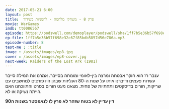 ```yaml
---
date: 2017-05-21 6:00
layout: post
title: 	פרק 8 - משחקי מלחמה - לחמניות בשידור
movie: WarGames
imdb: tt0086567
episode: https://podswell.com/demoplayer/podswell/sha/1ff7b5e36b57f698e32c67f85bdb5857d56e786a.mp3?name=movietalker
ep-file: 1ff7b5e36b57f698e32c67f85bdb5857d56e786a.mp3
episode-number: 8
test-me : :title
image : /assets/images/ep8.jpg
cover : /assets/images/ep8-cover.jpg
next-week: Raiders of the Lost Ark (1981)
---
```

ענבר רז הוא חוקר אבטחה ומרצה בין-לאומי ומומחה בסייבר. אמרנו את המילה סייבר עשרות פעמים ודיברנו איתו על שנות ה-80 העליזות שבהן היו פורצים למחשבים עם שריקות, חורים בדיסקטים ותחתיות של פחית. מצאנו מעט חורים בסרט והתווכחנו האם הייתה נשיקה או לא.


**דין עדיין לא בטוח שזהר לא פרץ לו לנאפסטר בשנות ה90**
